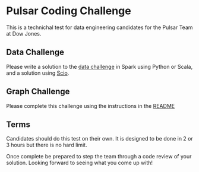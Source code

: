 # Pulsar Coding Challenge
This is a technichal test for data engineering candidates for the Pulsar Team at Dow Jones.

## Data Challenge
Please write a solution to the [data challenge](challenges/data-challenge/challenge.pdf) in Spark using Python or Scala, and a solution using [Scio](https://github.com/spotify/scio).

## Graph Challenge
Please complete this challenge using the instructions in the [README](challenges/graph-challenge/README.md)

## Terms
Candidates should do this test on their own. It is designed to be done in 2 or 3 hours but there is no hard limit.

Once complete be prepared to step the team through a code review of your solution. Looking forward to seeing what you come up with!